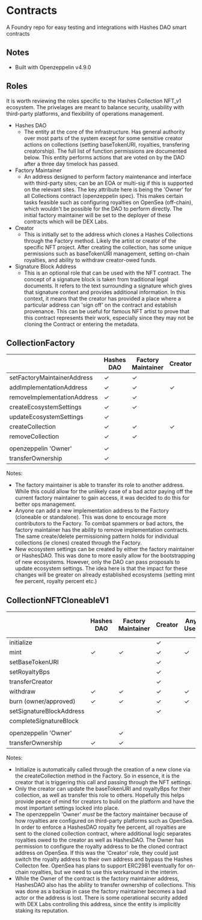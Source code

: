 # Contracts
A Foundry repo for easy testing and integrations with Hashes DAO smart contracts

## Notes
- Built with Openzeppelin v4.9.0

## Roles

It is worth reviewing the roles specific to the Hashes Collection NFT_v1 ecosystem. The privelages are meant to balance security, usability with third-party platforms, and flexibility of operations management.

-   Hashes DAO
    -   The entity at the core of the infrastructure. Has general authority over most parts of the system except for some sensitive creator actions on collections (setting baseTokenURI, royalties, transfering creatorship). The full list of function permissions are documented below. This entity performs actions that are voted on by the DAO after a three day timelock has passed.
-   Factory Maintainer
    -   An address designed to perform factory maintenance and interface with third-party sites; can be an EOA or multi-sig if this is supported on the relevant sites. The key attribute here is being the 'Owner' for all Collections contract (openzeppelin spec). This makes certain tasks feasible such as configuring royalties on OpenSea (off-chain), which wouldn't be possible for the DAO to perform directly. The initial factory maintainer will be set to the deployer of these contracts which will be DEX Labs.
-   Creator
    -   This is initially set to the address which clones a Hashes Collections through the Factory method. Likely the artist or creator of the specific NFT project. After creating the collection, has some unique permissions such as baseTokenURI management, setting on-chain royalties, and ability to withdraw creator-owed funds.
-   Signature Block Address
    -   This is an optional role that can be used with the NFT contract. The concept of a signature block is taken from traditional legal documents. It refers to the text surrounding a signature which gives that signature context and provides additional information. In this context, it means that the creator has provided a place where a particular address can 'sign off' on the contract and establish provenance. This can be useful for famous NFT artist to prove that this contract represents their work, especially since they may not be cloning the Contract or entering the metadata.

## CollectionFactory

|                             | Hashes DAO | Factory Maintainer | Creator | Any User |
| --------------------------- | ---------- | ------------------ | ------- | -------- |
| setFactoryMaintainerAddress | ✓          | ✓                  |         |          |
| addImplementationAddress    | ✓          | ✓                  | ✓       | ✓        |
| removeImplementationAddress | ✓          | ✓                  |         |          |
| createEcosystemSettings     | ✓          | ✓                  |         |          |
| updateEcosystemSettings     | ✓          |                    |         |          |
| createCollection            | ✓          | ✓                  | ✓       | ✓        |
| removeCollection            | ✓          | ✓                  |         |          |
|                             |            |                    |         |          |
| openzeppelin 'Owner'        | ✓          |                    |         |          |
| transferOwnership           | ✓          |                    |         |          |

Notes:

-   The factory maintainer is able to transfer its role to another address. While this could allow for the unlikely case of a bad actor paying off the current factory maintainer to gain access, it was decided to do this for better ops management.
-   Anyone can add a new implementation address to the Factory (cloneable or standalone). This was done to encourage more contributors to the Factory. To combat spammers or bad actors, the factory maintainer has the ability to remove implementation contracts. The same create/delete permissioning pattern holds for individual collections (ie clones) created through the Factory.
-   New ecosystem settings can be created by either the factory maintainer or HashesDAO. This was done to more easily allow for the bootstrapping of new ecosystems. However, only the DAO can pass proposals to update ecosystem settings. The idea here is that the impact for these changes will be greater on already established ecosystems (setting mint fee percent, royalty percent etc.)

## CollectionNFTCloneableV1

|                          | Hashes DAO | Factory Maintainer | Creator | Any User | Signature Block Address |
| ------------------------ | ---------- | ------------------ | ------- | -------- | ----------------------- |
| initialize               |            |                    | ✓       |          |                         |
| mint                     | ✓          | ✓                  | ✓       | ✓        |                         |
| setBaseTokenURI          |            |                    | ✓       |          |                         |
| setRoyaltyBps            |            |                    | ✓       |          |                         |
| transferCreator          |            |                    | ✓       |          |                         |
| withdraw                 | ✓          | ✓                  | ✓       | ✓        |                         |
| burn (owner/approved)    | ✓          | ✓                  | ✓       | ✓        |                         |
| setSignatureBlockAddress |            |                    | ✓       |          |                         |
| completeSignatureBlock   |            |                    |         |          | ✓                       |
|                          |            |                    |         |          |                         |
| openzeppelin 'Owner'     |            | ✓                  |         |          |                         |
| transferOwnership        | ✓          | ✓                  |         |          |                         |

Notes:

-   Initialize is automatically called through the creation of a new clone via the createCollection method in the Factory. So in essence, it is the creator that is triggering this call and passing through the NFT settings.
-   Only the creator can update the baseTokenURI and royaltyBps for their collection, as well as transfer this role to others. Hopefully this helps provide peace of mind for creators to build on the platform and have the most important settings locked into place.
-   The openzeppelin 'Owner' _must_ be the factory maintainer because of how royalties are configured on third-party platforms such as OpenSea. In order to enforce a HashesDAO royalty fee percent, all royalties are sent to the cloned collection contract, where additional logic separates royalties owed to the creator as well as HashesDAO. The Owner has permission to configure the royalty address to be the cloned contract address on OpenSea. If this was the 'Creator' role, they could just switch the royalty address to their own address and bypass the Hashes Collecton fee. OpenSea has plans to support ERC2981 eventually for on-chain royalties, but we need to use this workaround in the interim.
-   While the Owner of the contract is the factory maintainer address, HashesDAO also has the ability to transfer ownership of collections. This was done as a backup in case the factory maintainer becomes a bad actor or the address is lost. There is some operational security added with DEX Labs controlling this address, since the entity is implicitly staking its reputation.

